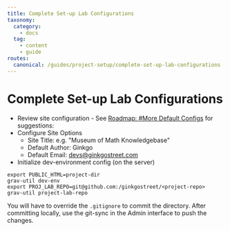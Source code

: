 ```yaml
---
title: Complete Set-up Lab Configurations
taxonomy:
  category:
    - docs
  tag:
    - content
    - guide
routes:
  canonical: /guides/project-setup/complete-set-up-lab-configurations
---
```

# Complete Set-up Lab Configurations

* Review site configuration - See [Roadmap: #More Default Configs](/roadmap/ginkgo-grav-install-profile) for suggestions:
* Configure Site Options
  * Site Title: e.g. "Museum of Math Knowledgebase"
  * Default Author: Ginkgo
  * Default Email: devs@ginkgostreet.com
* Initialize dev-environment config (on the server)
```shell
export PUBLIC_HTML=project-dir 
grav-util dev-env
export PROJ_LAB_REPO=git@github.com:/ginkgostreet/<project-repo>
grav-util project-lab-repo
```
You will have to override the `.gitignore` to commit the directory. After committing locally, use the git-sync in the Admin interface to push the changes.